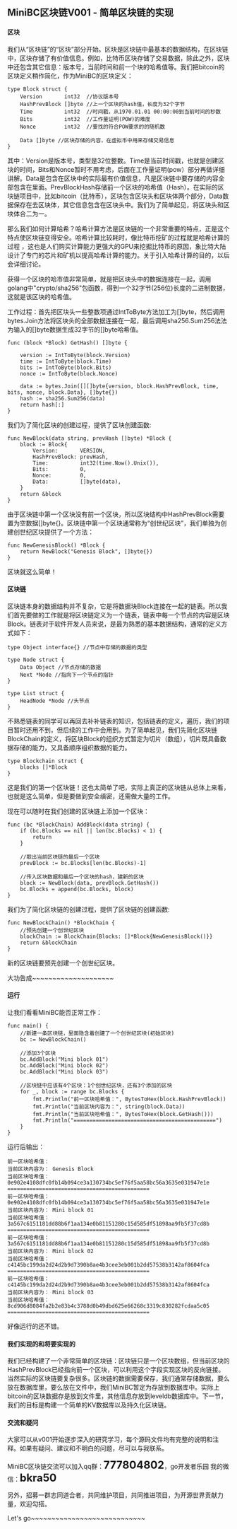 ## MiniBC区块链V001 - 简单区块链的实现 #    

#### 区块

我们从“区块链”的“区块”部分开始。区块是区块链中最基本的数据结构，在区块链中，区块存储了有价值信息。例如，比特币区块存储了交易数据，除此之外，区块中还包含其它信息：版本号，当前时间和前一个块的哈希值等。我们把bitcoin的区块定义稍作简化，作为MiniBC的区块定义：  

	type Block struct {
		Version       int32  //协议版本号
		HashPrevBlock []byte //上一个区块的hash值，长度为32个字节
		Time          int32  //时间戳，从1970.01.01 00:00:00到当前时间的秒数
		Bits          int32  //工作量证明(POW)的难度
		Nonce         int32  //要找的符合POW要求的的随机数

		Data []byte //区块存储的内容，在虚拟币中用来存储交易信息
	}

其中：Version是版本号，类型是32位整数。Time是当前时间戳，也就是创建区块的时间，Bits和Nonce暂时不用考虑，后面在工作量证明(pow）部分再做详细讲解。Data是包含在区块中的实际最有价值信息，凡是区块链中要存储的内容全部包含在里面。PrevBlockHash存储前一个区块的哈希值（Hash）。在实际的区块链项目中，比如bitcoin（比特币），区块包含区块头和区块体两个部分，Data数据保存在去区块体，其它信息包含在区块头中。我们为了简单起见，将区块头和区块体合二为一。

那么我们如何计算哈希？哈希计算方法是区块链的一个非常重要的特点，正是这个特点使区块链变得安全。哈希计算比较耗时，像比特币挖矿的过程就是哈希计算的过程
，这也是人们购买计算能力更强大的GPU来挖掘比特币的原因，象比特大陆设计了专门的芯片和矿机以提高哈希计算的能力。关于引入哈希计算的目的，以后会详细讨论。  

获得一个区块的哈市值非常简单，就是把区块头中的数据连接在一起，调用golang中"crypto/sha256"包函数，得到一个32字节(256位)长度的二进制数据，这就是该区块的哈希值。  

工作过程：首先把区块头一些整数项通过IntToByte方法加工为[]byte，然后调用bytes.Join方法将区块头的全部数据连接在一起，最后调用sha256.Sum256法法为输入的[]byte数据生成32字节的[]byte哈希值。  

	func (block *Block) GetHash() []byte {

		version := IntToByte(block.Version)
		time := IntToByte(block.Time)
		bits := IntToByte(block.Bits)
		nonce := IntToByte(block.Nonce)

		data := bytes.Join([][]byte{version, block.HashPrevBlock, time, bits, nonce, block.Data}, []byte{})
		hash := sha256.Sum256(data)
		return hash[:]
	}  



我们为了简化区块的创建过程，提供了区块创建函数:    

	func NewBlock(data string, prevHash []byte) *Block {
		block := Block{
			Version:       VERSION,
			HashPrevBlock: prevHash,
			Time:          int32(time.Now().Unix()),
			Bits:          0,
			Nonce:         0,
			Data:          []byte(data),
		}
		return &block
	}

由于区块链中第一个区块没有前一个区块，所以区块结构中HashPrevBlock需要置为空数据[]byte{}。区块链中第一个区块通常称为“创世纪区块”，我们单独为创建创世纪区块提供了一个方法：  

	func NewGenesisBlock() *Block {
		return NewBlock("Genesis Block", []byte{})
	}

区块就这么简单！  

#### 区块链  

区块链本身的数据结构并不复杂，它是将数据块Block连接在一起的链表。所以我们首先要做的工作就是将区块链定义为一个链表，链表中每一个节点的内容是区块Block。链表对于软件开发人员来说，是最为熟悉的基本数据结构，通常的定义方式如下：

	type Object interface{} //节点中存储的数据的类型

	type Node struct {
		Data Object //节点存储的数据
		Next *Node //指向下一个节点的指针
	}

	type List struct {
		HeadNode *Node //头节点
	}

不熟悉链表的同学可以再回去补补链表的知识，包括链表的定义，遍历，我们的项目暂时还用不到，但后续的工作中会用到。为了简单起见，我们先简化区块链BlockChain的定义，将区块Block的组织方式暂定为切片（数组），切片既具备数据存储的能力，又具备顺序组织数据的能力。


	type Blockchain struct {
		blocks []*Block
	}

这是我们的第一个区块链！这也太简单了吧，实际上真正的区块链从总体上来看，也就是这么简单，但是要做到安全缜密，还需做大量的工作。  

现在可以随时在我们创建的区块链上添加一个区块： 
  
	func (bc *BlockChain) AddBlock(data string) {
		if (bc.Blocks == nil || len(bc.Blocks) < 1) {
			return
		}

		//取出当前区块链的最后一个区块
		prevBlock := bc.Blocks[len(bc.Blocks)-1]

		//传入区块数据和最后一个区块的hash，建新的区块
		block := NewBlock(data, prevBlock.GetHash())
		bc.Blocks = append(bc.Blocks, block)
	}


我们为了简化区块链的创建过程，提供了区块链的创建函数: 

	func NewBlockChain() *BlockChain {
		//预先创建一个创世纪区块
		blockChain := BlockChain{Blocks: []*Block{NewGenesisBlock()}}
		return &blockChain
	}

新的区块链要预先创建一个创世纪区块。

大功告成~~~~~~~~~~~~~~~~~~~~  


#### 运行

让我们看看MiniBC能否正常工作：    

	func main() {
		//新建一条区块链，里面隐含着创建了一个创世纪区块(初始区块)
		bc := NewBlockChain()

		//添加3个区块
		bc.AddBlock("Mini block 01")
		bc.AddBlock("Mini block 02")
		bc.AddBlock("Mini block 03")

		//区块链中应该有4个区块：1个创世纪区块，还有3个添加的区块
		for _, block := range bc.Blocks {
			fmt.Println("前一区块哈希值：", BytesToHex(block.HashPrevBlock))
			fmt.Println("当前区块内容为：", string(block.Data))
			fmt.Println("当前区块哈希值：", BytesToHex(block.GetHash()))
			fmt.Println("=============================================")
		}
	}  


运行后输出：  

	前一区块哈希值： 
	当前区块内容为： Genesis Block
	当前区块哈希值： 0e902e4108dfc0fb14b094ce3a130734bc5ef76f5aa58bc56a3635e031947e1e
	=============================================
	前一区块哈希值： 0e902e4108dfc0fb14b094ce3a130734bc5ef76f5aa58bc56a3635e031947e1e
	当前区块内容为： Mini block 01
	当前区块哈希值： 3a567c6151181dd88b6f1aa134e0b81151280c15d585df51898aa9fb5f37cd8b
	=============================================
	前一区块哈希值： 3a567c6151181dd88b6f1aa134e0b81151280c15d585df51898aa9fb5f37cd8b
	当前区块内容为： Mini block 02
	当前区块哈希值： c4145bc199da2d24d2b9d7390b8ae4b3cee3eb001b2dd57538b3142af8604fca
	=============================================
	前一区块哈希值： c4145bc199da2d24d2b9d7390b8ae4b3cee3eb001b2dd57538b3142af8604fca
	当前区块内容为： Mini block 03
	当前区块哈希值： 8cd906d8084fa2b2e83b4c3788d0b49dbd625e66268c3319c830282fcdaa5c05
	=============================================

好像运行的还不错。

#### 我们实现的和将要实现的  

我们已经构建了一个非常简单的区块链：区块链只是一个区块数组，但当前区块的HashPrevBlock已经指向前一个区块，可以利用这个字段实现区块的反向链接。当然实际的区块链要复杂很多。区块链的数据需要保存，我们通常存储数据，要么放在数据库里，要么放在文件中，我们MiniBC暂定为存放到数据库中。实际上bitcoin的区块数据存是放到文件里，其他信息存放到leveldb数据库中。下一节，我们的目标是构建一个简单的KV数据库以及持久化区块链。  


#### 交流和疑问
大家可以从v001开始逐步深入的研究学习，每个源码文件均有完整的说明和注释。如果有疑问、建议和不明白的问题，尽可以与我联系。

MiniBC区块链交流可以加入qq群：<font size=5><b>777804802</b></font>，go开发者乐园
我的微信：<font size=5><b>bkra50 </b></font>  

另外，招募一群志同道合者，共同维护项目，共同推进项目，为开源世界贡献力量，欢迎勾搭。

Let's go~~~~~~~~~~~~~~~~~~~~~~~~~~~~

